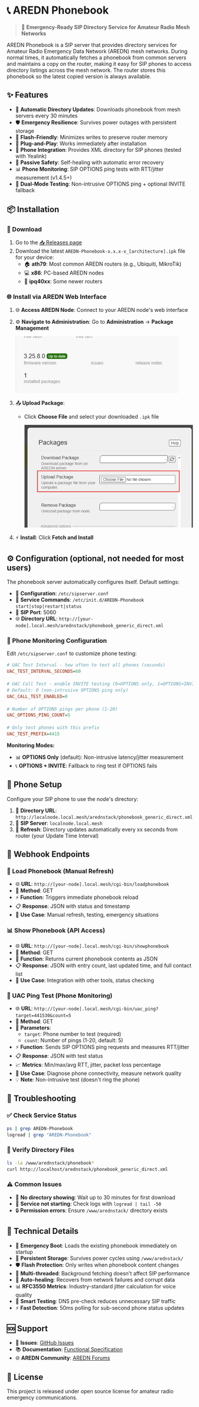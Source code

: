 # 📞 AREDN Phonebook

> 🎯 **Emergency-Ready SIP Directory Service for Amateur Radio Mesh Networks**

AREDN Phonebook is a SIP server that provides directory services for Amateur Radio Emergency Data Network (AREDN) mesh networks. During normal times, it automatically fetches a phonebook from common servers and maintains a copy on the router, making it easy for SIP phones to access directory listings across the mesh network. The router stores this phonebook so the latest copied version is always available.

## ✨ Features

- 🔄 **Automatic Directory Updates**: Downloads phonebook from mesh servers every 30 minutes
- 🛡️ **Emergency Resilience**: Survives power outages with persistent storage
- 💾 **Flash-Friendly**: Minimizes writes to preserve router memory
- 🔌 **Plug-and-Play**: Works immediately after installation
- 📱 **Phone Integration**: Provides XML directory for SIP phones (tested with Yealink)
- 🔧 **Passive Safety**: Self-healing with automatic error recovery
- 📊 **Phone Monitoring**: SIP OPTIONS ping tests with RTT/jitter measurement (v1.4.5+)
- 🎯 **Dual-Mode Testing**: Non-intrusive OPTIONS ping + optional INVITE fallback

## 📦 Installation

### 🔗 Download

1. Go to the [📥 Releases page](https://github.com/dhamstack/AREDN-Phonebook/releases)
2. Download the latest `AREDN-Phonebook-x.x.x-x_[architecture].ipk` file for your device:
   - 🏠 **ath79**: Most common AREDN routers (e.g., Ubiquiti, MikroTik)
   - 💻 **x86**: PC-based AREDN nodes
   - 🔧 **ipq40xx**: Some newer routers

### 🌐 Install via AREDN Web Interface

1. 🌐 **Access AREDN Node**: Connect to your AREDN node's web interface

2. ⚙️ **Navigate to Administration**: Go to **Administration** → **Package Management**

   ![Package Management Screen](images/package-management.png)

3. 📤 **Upload Package**:
   - Click **Choose File** and select your downloaded `.ipk` file

     ![Upload Package Dialog](images/upload-package.png)

4. ⚡ **Install**: Click **Fetch and Install**

## ⚙️ Configuration (optional, not needed for most users)

The phonebook server automatically configures itself. Default settings:

- 📄 **Configuration**: `/etc/sipserver.conf`
- 🔧 **Service Commands**: `/etc/init.d/AREDN-Phonebook start|stop|restart|status`
- 🔌 **SIP Port**: 5060
- 🌐 **Directory URL**: `http://[your-node].local.mesh/arednstack/phonebook_generic_direct.xml`

### 🧪 Phone Monitoring Configuration

Edit `/etc/sipserver.conf` to customize phone testing:

```ini
# UAC Test Interval - how often to test all phones (seconds)
UAC_TEST_INTERVAL_SECONDS=60

# UAC Call Test - enable INVITE testing (0=OPTIONS only, 1=OPTIONS+INVITE)
# Default: 0 (non-intrusive OPTIONS ping only)
UAC_CALL_TEST_ENABLED=0

# Number of OPTIONS pings per phone (1-20)
UAC_OPTIONS_PING_COUNT=5

# Only test phones with this prefix
UAC_TEST_PREFIX=4415
```

**Monitoring Modes:**
- 📊 **OPTIONS Only** (default): Non-intrusive latency/jitter measurement
- 📞 **OPTIONS + INVITE**: Fallback to ring test if OPTIONS fails

## 📱 Phone Setup

Configure your SIP phone to use the node's directory:

1. 🔗 **Directory URL**: `http://localnode.local.mesh/arednstack/phonebook_generic_direct.xml`
2. 📡 **SIP Server**: `localnode.local.mesh`
3. 🔄 **Refresh**: Directory updates automatically every xx seconds from router (your Update Time Interval)

## 🔗 Webhook Endpoints

### 🔄 Load Phonebook (Manual Refresh)
- 🌐 **URL**: `http://[your-node].local.mesh/cgi-bin/loadphonebook`
- 📡 **Method**: GET
- ⚡ **Function**: Triggers immediate phonebook reload
- 📋 **Response**: JSON with status and timestamp
- 🎯 **Use Case**: Manual refresh, testing, emergency situations

### 📊 Show Phonebook (API Access)
- 🌐 **URL**: `http://[your-node].local.mesh/cgi-bin/showphonebook`
- 📡 **Method**: GET
- 📖 **Function**: Returns current phonebook contents as JSON
- 📋 **Response**: JSON with entry count, last updated time, and full contact list
- 🎯 **Use Case**: Integration with other tools, status checking

### 📡 UAC Ping Test (Phone Monitoring)
- 🌐 **URL**: `http://[your-node].local.mesh/cgi-bin/uac_ping?target=441530&count=5`
- 📡 **Method**: GET
- 🎯 **Parameters**:
  - `target`: Phone number to test (required)
  - `count`: Number of pings (1-20, default: 5)
- ⚡ **Function**: Sends SIP OPTIONS ping requests and measures RTT/jitter
- 📋 **Response**: JSON with test status
- 📈 **Metrics**: Min/max/avg RTT, jitter, packet loss percentage
- 🎯 **Use Case**: Diagnose phone connectivity, measure network quality
- 💡 **Note**: Non-intrusive test (doesn't ring the phone)

## 🔧 Troubleshooting

### ✅ Check Service Status
```bash
ps | grep AREDN-Phonebook
logread | grep "AREDN-Phonebook"
```

### 📂 Verify Directory Files
```bash
ls -la /www/arednstack/phonebook*
curl http://localhost/arednstack/phonebook_generic_direct.xml
```

### ⚠️ Common Issues

- 📅 **No directory showing**: Wait up to 30 minutes for first download
- 🚫 **Service not starting**: Check logs with `logread | tail -50`
- 🔒 **Permission errors**: Ensure `/www/arednstack/` directory exists

## 🔬 Technical Details

- 🚀 **Emergency Boot**: Loads the existing phonebook immediately on startup
- 💾 **Persistent Storage**: Survives power cycles using `/www/arednstack/`
- 🛡️ **Flash Protection**: Only writes when phonebook content changes
- 🧵 **Multi-threaded**: Background fetching doesn't affect SIP performance
- 🔧 **Auto-healing**: Recovers from network failures and corrupt data
- 📊 **RFC3550 Metrics**: Industry-standard jitter calculation for voice quality
- 🎯 **Smart Testing**: DNS pre-check reduces unnecessary SIP traffic
- ⚡ **Fast Detection**: 50ms polling for sub-second phone status updates

## 🆘 Support

- 🐛 **Issues**: [GitHub Issues](https://github.com/dhamstack/AREDN-Phonebook/issues)
- 📚 **Documentation**: [Functional Specification](AREDN-phonebook-fsd.md)
- 🌐 **AREDN Community**: [AREDN Forums](https://www.arednmesh.org/)

## 📄 License

This project is released under open source license for amateur radio emergency communications.
